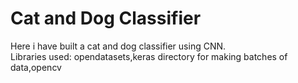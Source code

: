 <h1>Cat and Dog Classifier</h1>
<p>Here i have built a cat and dog classifier using CNN. <br>Libraries used: opendatasets,keras directory for making batches of data,opencv<br>  </p>

